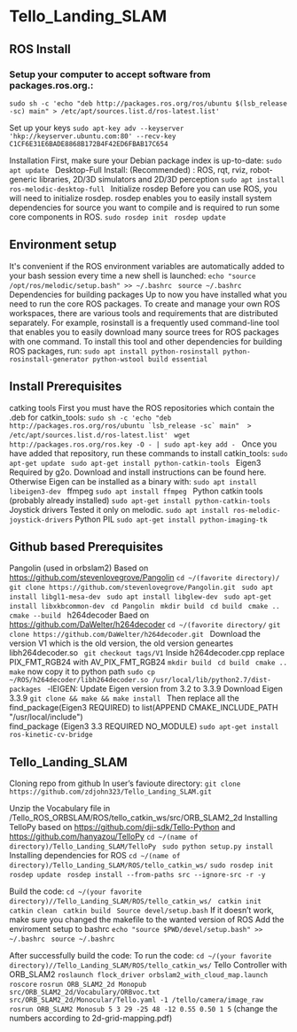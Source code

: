 # Tello_Landing_SLAM 
## ROS Install
### Setup your computer to accept software from packages.ros.org.: 
```sudo sh -c 'echo "deb http://packages.ros.org/ros/ubuntu $(lsb_release -sc) main" > /etc/apt/sources.list.d/ros-latest.list' ``` 

Set up your keys 
```sudo apt-key adv --keyserver 'hkp://keyserver.ubuntu.com:80' --recv-key  C1CF6E31E6BADE8868B172B4F42ED6FBAB17C654 ```

Installation 
First, make sure your Debian package index is up-to-date: 
```sudo apt update ```
Desktop-Full Install: (Recommended) : ROS, rqt, rviz, robot-generic libraries,  2D/3D simulators and 2D/3D perception 
```sudo apt install ros-melodic-desktop-full ```
Initialize rosdep 
Before you can use ROS, you will need to initialize rosdep. rosdep enables you to easily install system  dependencies for source you want to compile and is required to run some core components in ROS. 
```sudo rosdep init ```
```rosdep update ```
## Environment setup 
It's convenient if the ROS environment variables are automatically added to your bash session every  time a new shell is launched: 
```echo "source /opt/ros/melodic/setup.bash" >> ~/.bashrc ```
```source ~/.bashrc```
Dependencies for building packages 
Up to now you have installed what you need to run the core ROS packages. To create and manage your  own ROS workspaces, there are various tools and requirements that are distributed separately. For  example, rosinstall is a frequently used command-line tool that enables you to easily download many  source trees for ROS packages with one command. To install this tool and other dependencies for  building ROS packages, run: 
```sudo apt install python-rosinstall python-rosinstall-generator python-wstool build essential ```
## Install Prerequisites 
catking tools 
First you must have the ROS repositories which contain the .deb for catkin_tools: 
```sudo sh -c 'echo "deb http://packages.ros.org/ros/ubuntu `lsb_release -sc` main"  > /etc/apt/sources.list.d/ros-latest.list' ```
```wget http://packages.ros.org/ros.key -O - | sudo apt-key add - ```
Once you have added that repository, run these commands to install catkin_tools: 
```sudo apt-get update ```
```sudo apt-get install python-catkin-tools ```
Eigen3 
Required by g2o. Download and install instructions can be found here. Otherwise Eigen can be  installed as a binary with: 
```sudo apt install libeigen3-dev ```
ffmpeg 
```sudo apt install ffmpeg ```
Python catkin tools (probably already installed) 
```sudo apt-get install python-catkin-tools ```
Joystick drivers 
Tested it only on melodic. 
```sudo apt install ros-melodic-joystick-drivers```
Python PIL 
```sudo apt-get install python-imaging-tk ```

## Github based Prerequisites 
Pangolin (used in orbslam2) 
Based on https://github.com/stevenlovegrove/Pangolin 
```cd ~/(favorite directory)/ ```
```git clone https://github.com/stevenlovegrove/Pangolin.git ```
```sudo apt install libgl1-mesa-dev ```
```sudo apt install libglew-dev ```
```sudo apt-get install libxkbcommon-dev ```
```cd Pangolin ```
```mkdir build ```
```cd build ```
```cmake .. ```
```cmake --build ```
h264decoder 
  Baed on https://github.com/DaWelter/h264decoder 
```cd ~/(favorite directory/``` 
```git clone https://github.com/DaWelter/h264decoder.git ```
Download the version V1 which is the old version, the old version geneartes  libh264decoder.so 
``` git checkout tags/V1```
Inside h264decoder.cpp replace PIX_FMT_RGB24 with AV_PIX_FMT_RGB24 
```mkdir build ```
```cd build ```
```cmake .. ```
```make``` 
now copy it to python path 
```sudo cp ~/ROS/h264decoder/libh264decoder.so /usr/local/lib/python2.7/dist-packages ```
-lEIGEN: 
Update Eigen version from 3.2 to 3.3.9 Download Eigen 3.3.9 
   ```git clone && make && make install ```
Then replace all the find_package(Eigen3 REQUIRED) to 
list(APPEND CMAKE_INCLUDE_PATH "/usr/local/include")  
find_package (Eigen3 3.3 REQUIRED NO_MODULE) 
```sudo apt-get install ros-kinetic-cv-bridge```
## Tello_Landing_SLAM 
Cloning repo from github 
In user’s favioute directory: 
```git clone https://github.com/zdjohn323/Tello_Landing_SLAM.git```

Unzip the Vocabulary file in /Tello_ROS_ORBSLAM/ROS/tello_catkin_ws/src/ORB_SLAM2_2d
Installing TelloPy 
based on https://github.com/dji-sdk/Tello-Python and https://github.com/hanyazou/TelloPy 
```cd ~/(name of directory)/Tello_Landing_SLAM/TelloPy ```
```sudo python setup.py install ```
Installing dependencies for ROS 
```cd ~/(name of directory)/Tello_Landing_SLAM/ROS/tello_catkin_ws/```
```sudo rosdep init ```
```rosdep update ```
```rosdep install --from-paths src --ignore-src -r -y ```

Build the code: 
```cd ~/(your favorite directory)//Tello_Landing_SLAM/ROS/tello_catkin_ws/ ```
```catkin init ```
```catkin clean ```
```catkin build ```
```Source devel/setup.bash```
If it doesn’t work, make sure you changed the makefile to the wanted version of ROS 
Add the enviroment setup to bashrc 
```echo "source $PWD/devel/setup.bash" >> ~/.bashrc ```
```source ~/.bashrc ```

After successfully build the code:
To run the code:
```cd ~/(your favorite directory)//Tello_Landing_SLAM/ROS/tello_catkin_ws/```
Tello Controller with ORB_SLAM2
```roslaunch flock_driver orbslam2_with_cloud_map.launch```
```	roscore```
```rosrun ORB_SLAM2_2d Monopub src/ORB_SLAM2_2d/Vocabulary/ORBvoc.txt src/ORB_SLAM2_2d/Monocular/Tello.yaml -1 /tello/camera/image_raw```
```rosrun ORB_SLAM2 Monosub 5 3 29 -25 48 -12 0.55 0.50 1 5``` (change the numbers according to 2d-grid-mapping.pdf)
